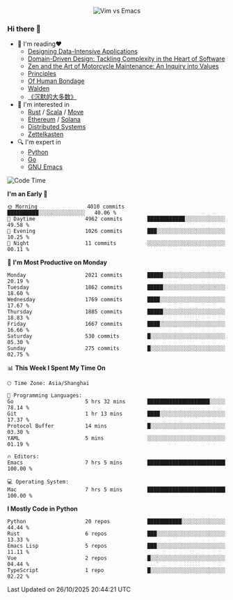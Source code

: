<p align="center">
    <img src="https://gist.githubusercontent.com/coldnight/e696baffb094e71c96cb302118878eae/raw/40ea5053a6f66cc65f90f437e4173497da225958/banner.gif" alt="Vim vs Emacs" />
</p>

### Hi there 👋

- 📖 I'm reading❤️
    + [Designing Data-Intensive Applications](https://www.oreilly.com/library/view/designing-data-intensive-applications/9781491903063/)
    + [Domain-Driven Design: Tackling Complexity in the Heart of Software](https://www.dddcommunity.org/book/evans_2003/)
    + [Zen and the Art of Motorcycle Maintenance: An Inquiry into Values](https://en.wikipedia.org/wiki/Zen_and_the_Art_of_Motorcycle_Maintenance)
    + [Principles](https://www.principles.com/)
    + [Of Human Bondage](https://en.wikipedia.org/wiki/Of_Human_Bondage)
    + [Walden](https://en.wikipedia.org/wiki/Walden)
    + [《沉默的大多数》](https://en.wikipedia.org/wiki/Silent_majority)
- 🌱 I'm interested in
    + [Rust](https://www.rust-lang.org/) / [Scala](https://www.scala-lang.org/) / [Move](https://github.com/move-language/move/)
    + [Ethereum](https://ethereum.org/en/) / [Solana](https://solana.com/)
	+ [Distributed Systems](https://www.linuxzen.com/notes/topics/20200320174417_%E5%88%86%E5%B8%83%E5%BC%8F/)
	+ [Zettelkasten](https://www.linuxzen.com/notes/notes/20220120080920-slip_box/)
- 🔍 I'm expert in
    + [Python](https://www.python.org/)
    + [Go](https://go.dev/)
    + [GNU Emacs](https://www.gnu.org/software/emacs/)

<!--START_SECTION:waka-->
![Code Time](http://img.shields.io/badge/Code%20Time-3%2C467%20hrs%2036%20mins-blue)

**I'm an Early 🐤** 

```text
🌞 Morning                4010 commits        ██████████░░░░░░░░░░░░░░░   40.06 % 
🌆 Daytime                4962 commits        ████████████░░░░░░░░░░░░░   49.58 % 
🌃 Evening                1026 commits        ███░░░░░░░░░░░░░░░░░░░░░░   10.25 % 
🌙 Night                  11 commits          ░░░░░░░░░░░░░░░░░░░░░░░░░   00.11 % 
```
📅 **I'm Most Productive on Monday** 

```text
Monday                   2021 commits        █████░░░░░░░░░░░░░░░░░░░░   20.19 % 
Tuesday                  1862 commits        █████░░░░░░░░░░░░░░░░░░░░   18.60 % 
Wednesday                1769 commits        ████░░░░░░░░░░░░░░░░░░░░░   17.67 % 
Thursday                 1885 commits        █████░░░░░░░░░░░░░░░░░░░░   18.83 % 
Friday                   1667 commits        ████░░░░░░░░░░░░░░░░░░░░░   16.66 % 
Saturday                 530 commits         █░░░░░░░░░░░░░░░░░░░░░░░░   05.30 % 
Sunday                   275 commits         █░░░░░░░░░░░░░░░░░░░░░░░░   02.75 % 
```


📊 **This Week I Spent My Time On** 

```text
🕑︎ Time Zone: Asia/Shanghai

💬 Programming Languages: 
Go                       5 hrs 32 mins       ████████████████████░░░░░   78.14 % 
Git                      1 hr 13 mins        ████░░░░░░░░░░░░░░░░░░░░░   17.37 % 
Protocol Buffer          14 mins             █░░░░░░░░░░░░░░░░░░░░░░░░   03.30 % 
YAML                     5 mins              ░░░░░░░░░░░░░░░░░░░░░░░░░   01.19 % 

🔥 Editors: 
Emacs                    7 hrs 5 mins        █████████████████████████   100.00 % 

💻 Operating System: 
Mac                      7 hrs 5 mins        █████████████████████████   100.00 % 
```

**I Mostly Code in Python** 

```text
Python                   20 repos            ███████████░░░░░░░░░░░░░░   44.44 % 
Rust                     6 repos             ███░░░░░░░░░░░░░░░░░░░░░░   13.33 % 
Emacs Lisp               5 repos             ███░░░░░░░░░░░░░░░░░░░░░░   11.11 % 
Vue                      2 repos             █░░░░░░░░░░░░░░░░░░░░░░░░   04.44 % 
TypeScript               1 repo              █░░░░░░░░░░░░░░░░░░░░░░░░   02.22 % 
```




 Last Updated on 26/10/2025 20:44:21 UTC
<!--END_SECTION:waka-->
